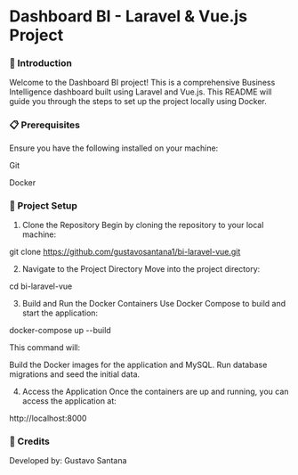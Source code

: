 <h1>Dashboard BI - Laravel & Vue.js Project</h1>

<h3>🚀 Introduction</h3>
Welcome to the Dashboard BI project! This is a comprehensive Business Intelligence dashboard built using Laravel and Vue.js. This README will guide you through the steps to set up the project locally using Docker.

<h3>📋 Prerequisites </h3>
Ensure you have the following installed on your machine:

Git

Docker

<h3>📂 Project Setup</h3>

1. Clone the Repository
Begin by cloning the repository to your local machine:

git clone https://github.com/gustavosantana1/bi-laravel-vue.git

2. Navigate to the Project Directory
Move into the project directory:

cd bi-laravel-vue

3. Build and Run the Docker Containers
Use Docker Compose to build and start the application:

docker-compose up --build

This command will:

Build the Docker images for the application and MySQL.
Run database migrations and seed the initial data.

4. Access the Application
Once the containers are up and running, you can access the application at:

http://localhost:8000


<h3>🤝 Credits</h3>
Developed by: Gustavo Santana
